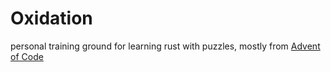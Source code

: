 # Oxidation

personal training ground for learning rust with puzzles, mostly from [Advent of Code](https://adventofcode.com/)
